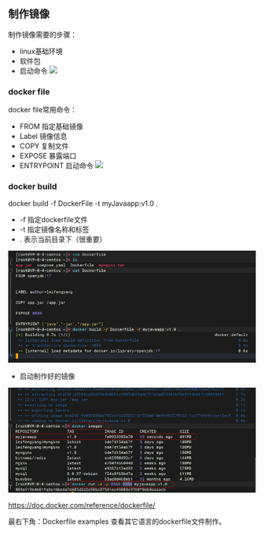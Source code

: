 ## 制作镜像
制作镜像需要的步骤：
- linux基础环境
- 软件包
- 启动命令
![](./images/docker-21-01.png)

### docker file
docker file常用命令：
- FROM 指定基础镜像
- Label 镜像信息
- COPY 复制文件
- EXPOSE 暴露端口
- ENTRYPOINT 启动命令
![](./images/docker-21-02.png)


### docker build
docker build -f DockerFile -t myJavaapp:v1.0 .
- -f 指定dockerfile文件
- -t 指定镜像名称和标签
- . 表示当前目录下（很重要）

![image-20250722221901268](.\images\image-20250722221901268.png)

- 启动制作好的镜像

![image-20250722222130122](.\images\image-20250722222130122.png)

https://doc.docker.com/reference/dockerfile/

最右下角：Dockerfile examples 查看其它语言的dockerfile文件制作。
